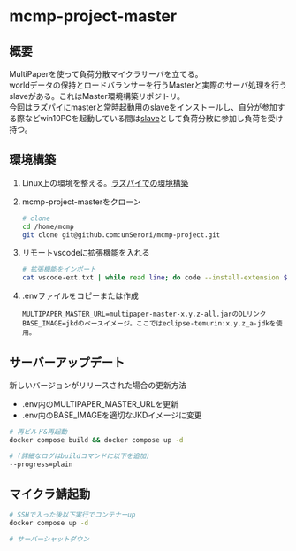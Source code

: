# mcmp-project-master

## 概要

MultiPaperを使って負荷分散マイクラサーバを立てる。  
worldデータの保持とロードバランサーを行うMasterと実際のサーバ処理を行うslaveがある。これはMaster環境構築リポジトリ。  
今回は[ラズパイ](./raspi.md)にmasterと常時起動用の[slave](https://github.com/unSerori/mcmp-project-slave)をインストールし、自分が参加する際などwin10PCを起動している間は[slave](https://github.com/unSerori/mcmp-project-slave)として負荷分散に参加し負荷を受け持つ。  

## 環境構築

1. Linux上の環境を整える。[ラズパイでの環境構築](./raspi.md)
2. mcmp-project-masterをクローン

    ```bash
    # clone
    cd /home/mcmp
    git clone git@github.com:unSerori/mcmp-project.git
    ```

3. リモートvscodeに拡張機能を入れる

    ```bash
    # 拡張機能をインポート
    cat vscode-ext.txt | while read line; do code --install-extension $line; done
    ```

4. .envファイルをコピーまたは作成

    ```env:.env
    MULTIPAPER_MASTER_URL=multipaper-master-x.y.z-all.jarのDLリンク
    BASE_IMAGE=jkdのベースイメージ。ここではeclipse-temurin:x.y.z_a-jdkを使用。
    ```

## サーバーアップデート

新しいバージョンがリリースされた場合の更新方法

- .env内のMULTIPAPER_MASTER_URLを更新
- .env内のBASE_IMAGEを適切なJKDイメージに変更

```bash
# 再ビルド&再起動
docker compose build && docker compose up -d

# (詳細なログはbuildコマンドに以下を追加)
--progress=plain
```

## マイクラ鯖起動

```bash
# SSHで入った後以下実行でコンテナーup
docker compose up -d

# サーバーシャットダウン
```
